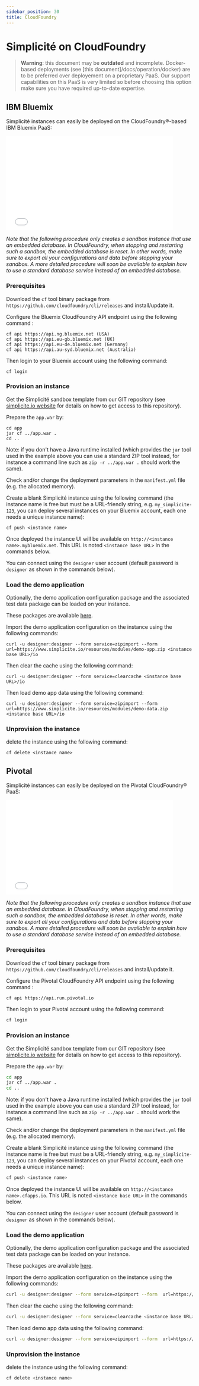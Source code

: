 ```yaml
---
sidebar_position: 30
title: CloudFoundry
---
```


Simplicit&eacute; on CloudFoundry
=================================

> **Warning**: this document may be **outdated** and incomplete.
> Docker-based deployments (see [this document]/docs/operation/docker) are to be preferred over deployement on a proprietary PaaS.
> Our support capabilities on this PaaS is very limited so before choosing this option make sure you have required up-to-date expertise.

IBM Bluemix
-----------

Simplicité instances can easily be deployed on the CloudFoundry&reg;-based IBM Bluemix PaaS:

<iframe width="450" height="254" src="//www.youtube.com/embed/P8cKAU2VDIg" frameborder="0" allowfullscreen></iframe>

_Note that the following procedure only creates a sandbox instance that use an embedded database.
In CloudFoundry, when stopping and restarting such a sandbox, the embedded database is reset.
In other words, make sure to export all your configurations and data before stopping your sandbox.
A more detailed procedure will soon be available to explain how to use a standard database
service instead of an embedded database._

### Prerequisites

Download the `cf` tool binary package from `https://github.com/cloudfoundry/cli/releases` and install/update it.

Configure the Bluemix CloudFoundry API endpoint using the following command :

	cf api https://api.ng.bluemix.net (USA)
	cf api https://api.eu-gb.bluemix.net (UK)
	cf api https://api.eu-de.bluemix.net (Germany)
	cf api https://api.au-syd.bluemix.net (Australia)

Then login to your Bluemix account using the following command:

	cf login

### Provision an instance

Get the Simplicité sandbox template from our GIT repository
(see [simplicite.io website](https://www.simplicite.io) for details on how to get access to this repository).

Prepare the `app.war` by:

	cd app
	jar cf ../app.war .
	cd ..

Note: if you don't have a Java runtime installed (which provides the `jar` tool used in the example above
you can use a standard ZIP tool instead, for instance a command line such as `zip -r ../app.war .` should work the same).

Check and/or change the deployment parameters in the `manifest.yml` file (e.g. the allocated memory).

Create a blank Simplicité instance using the following command
(the instance name is free but must be a URL-friendly string, e.g. `my_simplicite-123`,
you can deploy several instances on your Bluemix account, each one needs a unique instance name):
```
cf push <instance name>
```
Once deployed the instance UI will be available on `http://<instance name>.mybluemix.net`.
This URL is noted `<instance base URL>` in the commands below.

You can connect using the `designer` user account (default password is `designer` as shown in the commands below).

### Load the demo application

Optionally, the demo application configuration package and the associated test data package can be loaded on your instance.

These packages are available [here](../../modules).

Import the demo application configuration on the instance using the following commands:
```shell
curl -u designer:designer --form service=zipimport --form  url=https://www.simplicite.io/resources/modules/demo-app.zip <instance base URL>/io
```
Then clear the cache using the following command:
```shell
curl -u designer:designer --form service=clearcache <instance base URL>/io
```
Then load demo app data using the following command:
```shell
curl -u designer:designer --form service=zipimport --form  url=https://www.simplicite.io/resources/modules/demo-data.zip <instance base URL>/io
```
### Unprovision the instance

delete the instance using the following command:
```
cf delete <instance name>
```
Pivotal
-------

Simplicité instances can easily be deployed on the Pivotal CloudFoundry&reg; PaaS:

<iframe width="450" height="254" src="//www.youtube.com/embed/biIyeTruSf4" frameborder="0" allowfullscreen></iframe>

_Note that the following procedure only creates a sandbox instance that use an embedded database.
In CloudFoundry, when stopping and restarting such a sandbox, the embedded database is reset.
In other words, make sure to export all your configurations and data before stopping your sandbox.
A more detailed procedure will soon be available to explain how to use a standard database
service instead of an embedded database._

### Prerequisites

Download the `cf` tool binary package from `https://github.com/cloudfoundry/cli/releases` and install/update it.

Configure the Pivotal CloudFoundry API endpoint using the following command :

```bash
cf api https://api.run.pivotal.io
```

Then login to your Pivotal account using the following command:
 
```bash
cf login
```

### Provision an instance

Get the Simplicité sandbox template from our GIT repository
(see [simplicite.io website](https://www.simplicite.io) for details on how to get access to this repository).

Prepare the `app.war` by:

```bash
cd app
jar cf ../app.war .
cd ..
``` 

Note: if you don't have a Java runtime installed (which provides the `jar` tool used in the example above
you can use a standard ZIP tool instead, for instance a command line such as `zip -r ../app.war .` should work the same).

Check and/or change the deployment parameters in the `manifest.yml` file (e.g. the allocated memory).

Create a blank Simplicité instance using the following command
(the instance name is free but must be a URL-friendly string, e.g. `my_simplicite-123`,
you can deploy several instances on your Pivotal account, each one needs a unique instance name):

```bash
cf push <instance name>
```

Once deployed the instance UI will be available on `http://<instance name>.cfapps.io`.
This URL is noted `<instance base URL>` in the commands below.

You can connect using the `designer` user account (default password is `designer` as shown in the commands below).

### Load the demo application

Optionally, the demo application configuration package and the associated test data package can be loaded on your instance.

These packages are available [here](../../modules).

Import the demo application configuration on the instance using the following commands:

```bash
curl -u designer:designer --form service=zipimport --form  url=https://www.simplicite.io/resources/modules/demo-app.zip <instance base URL>/io
```

Then clear the cache using the following command:

```bash
curl -u designer:designer --form service=clearcache <instance base URL>/io
```

Then load demo app data using the following command:

```bash
curl -u designer:designer --form service=zipimport --form  url=https://www.simplicite.io/resources/modules/demo-data.zip <instance base URL>/io
```

### Unprovision the instance

delete the instance using the following command:

```bash
cf delete <instance name>


